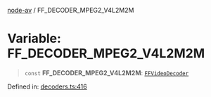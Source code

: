 [node-av](../globals.md) / FF\_DECODER\_MPEG2\_V4L2M2M

# Variable: FF\_DECODER\_MPEG2\_V4L2M2M

> `const` **FF\_DECODER\_MPEG2\_V4L2M2M**: [`FFVideoDecoder`](../type-aliases/FFVideoDecoder.md)

Defined in: [decoders.ts:416](https://github.com/seydx/av/blob/f8631fc881b394300b1479f511d55cf1c370a87f/src/constants/decoders.ts#L416)
